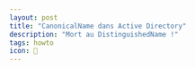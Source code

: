 ```yaml
---
layout: post
title: "CanonicalName dans Active Directory"
description: "Mort au DistinguishedName !"
tags: howto
icon: 🌳
---
```

